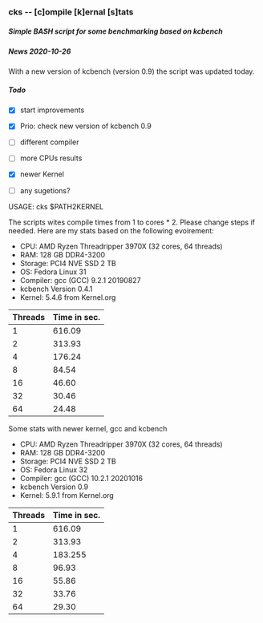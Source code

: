 ### cks -- [c]ompile [k]ernal [s]tats
##### Simple BASH script for some benchmarking based on kcbench

##### News 2020-10-26
With a new version of kcbench (version 0.9) the script was updated today. 

##### Todo

- [x] start improvements
- [x] Prio: check new version of kcbench 0.9
- [ ] different compiler
- [ ] more CPUs results
- [x] newer Kernel
- [ ] any sugetions?


USAGE: cks $PATH2KERNEL

The scripts wites compile times from 1 to cores * 2. Please change steps if needed. Here are my stats based on the following evoirement:

- CPU: AMD Ryzen Threadripper 3970X (32 cores, 64 threads)
- RAM: 128 GB DDR4-3200
- Storage: PCI4 NVE SSD 2 TB
- OS: Fedora Linux 31
- Compiler: gcc (GCC) 9.2.1 20190827
- kcbench Version 0.4.1
- Kernel: 5.4.6 from Kernel.org


|Threads|Time in sec.|
|-------|------------|
|1      |616.09
|2      |313.93
|4      |176.24
|8      |84.54
|16     |46.60
|32     |30.46
|64     |24.48


Some stats with newer kernel, gcc and kcbench

- CPU: AMD Ryzen Threadripper 3970X (32 cores, 64 threads)
- RAM: 128 GB DDR4-3200
- Storage: PCI4 NVE SSD 2 TB
- OS: Fedora Linux 32
- Compiler: gcc (GCC) 10.2.1 20201016
- kcbench Version 0.9
- Kernel: 5.9.1 from Kernel.org


|Threads|Time in sec.|
|-------|------------|
|1      |616.09
|2      |313.93
|4      |183.255
|8      |96.93
|16     |55.86
|32     |33.76
|64     |29.30

